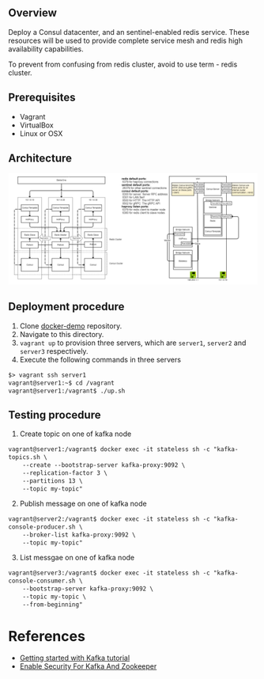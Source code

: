 ## Overview

Deploy a Consul datacenter, and an sentinel-enabled redis service. These resources will be used to provide complete service mesh and redis high availability capabilities.

To prevent from confusing from redis cluster, avoid to use term - redis cluster.

## Prerequisites

- Vagrant
- VirtualBox
- Linux or OSX

## Architecture

![](images/redis-cluster.png)

## Deployment procedure

1. Clone [docker-demo](https://github.com/jonascheng/docker-demo) repository.
2. Navigate to this directory.
3. `vagrant up` to provision three servers, which are `server1`, `server2` and `server3` respectively.
4. Execute the following commands in three servers

```console
$> vagrant ssh server1
vagrant@server1:~$ cd /vagrant
vagrant@server1:/vagrant$ ./up.sh
```

## Testing procedure

1. Create topic on one of kafka node

```console
vagrant@server1:/vagrant$ docker exec -it stateless sh -c "kafka-topics.sh \
    --create --bootstrap-server kafka-proxy:9092 \
    --replication-factor 3 \
    --partitions 13 \
    --topic my-topic"
```

2. Publish message on one of kafka node

```console
vagrant@server2:/vagrant$ docker exec -it stateless sh -c "kafka-console-producer.sh \
    --broker-list kafka-proxy:9092 \
    --topic my-topic"
```

3. List messgae on one of kafka node

```console
vagrant@server3:/vagrant$ docker exec -it stateless sh -c "kafka-console-consumer.sh \
    --bootstrap-server kafka-proxy:9092 \
    --topic my-topic \
    --from-beginning"
```

# References

* [Getting started with Kafka tutorial](http://cloudurable.com/blog/kafka-tutorial-kafka-from-command-line/index.html)
* [Enable Security For Kafka And Zookeeper](https://docs.bitnami.com/kubernetes/infrastructure/kafka/administration/enable-security/)
